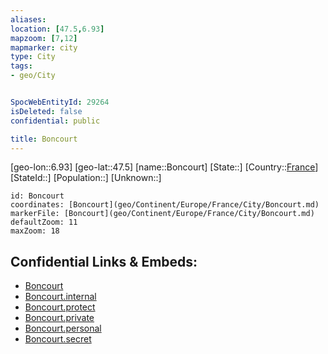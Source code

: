 ```yaml
---
aliases: 
location: [47.5,6.93]
mapzoom: [7,12] 
mapmarker: city 
type: City
tags:
- geo/City


SpocWebEntityId: 29264
isDeleted: false
confidential: public

title: Boncourt
---
```

[geo-lon::6.93]
[geo-lat::47.5]
[name::Boncourt]
[State::]
[Country::[France](geo/Continent/Europe/France.md)]
[StateId::]
[Population::]
[Unknown::]


```leaflet
id: Boncourt
coordinates: [Boncourt](geo/Continent/Europe/France/City/Boncourt.md)
markerFile: [Boncourt](geo/Continent/Europe/France/City/Boncourt.md)
defaultZoom: 11 
maxZoom: 18
```


## Confidential Links & Embeds: 
- [Boncourt](../../../../../../_public/geo/Continent/Europe/France/City/Boncourt.md) 
- [Boncourt.internal](../../../../../../_internal/geo/Continent/Europe/France/City/Boncourt.internal.md) 
- [Boncourt.protect](../../../../../../_protect/geo/Continent/Europe/France/City/Boncourt.protect.md) 
- [Boncourt.private](../../../../../../_private/geo/Continent/Europe/France/City/Boncourt.private.md) 
- [Boncourt.personal](../../../../../../_personal/geo/Continent/Europe/France/City/Boncourt.personal.md) 
- [Boncourt.secret](../../../../../../_secret/geo/Continent/Europe/France/City/Boncourt.secret.md) 
